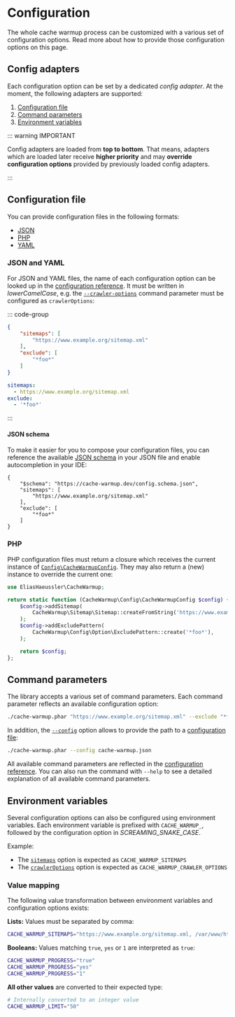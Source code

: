 # Configuration

The whole cache warmup process can be customized with a various
set of configuration options. Read more about how to provide those
configuration options on this page.

## Config adapters

Each configuration option can be set by a dedicated *config adapter*.
At the moment, the following adapters are supported:

1. [Configuration file](#configuration-file)
2. [Command parameters](#command-parameters)
3. [Environment variables](#environment-variables)

::: warning IMPORTANT

Config adapters are loaded from **top to bottom**. That means, adapters
which are loaded later receive **higher priority** and may
**override configuration options** provided by previously loaded config
adapters.

:::

## Configuration file

You can provide configuration files in the following formats:

* [JSON](#json-and-yaml)
* [PHP](#php)
* [YAML](#json-and-yaml)

### JSON and YAML

For JSON and YAML files, the name of each configuration option
can be looked up in the [configuration reference](config-reference/index.md).
It must be written in *lowerCamelCase*, e.g. the
[`--crawler-options`](config-reference/crawler-options.md) command
parameter must be configured as `crawlerOptions`:

::: code-group

```json [JSON]
{
    "sitemaps": [
        "https://www.example.org/sitemap.xml"
    ],
    "exclude": [
        "*foo*"
    ]
}
```

```yaml [YAML]
sitemaps:
  - https://www.example.org/sitemap.xml
exclude:
  - '*foo*'
```

:::

#### JSON schema

To make it easier for you to compose your configuration files,
you can reference the available [JSON schema](../res/cache-warmup-config.schema.json)
in your JSON file and enable autocompletion in your IDE:

```json{2}
{
    "$schema": "https://cache-warmup.dev/config.schema.json",
    "sitemaps": [
        "https://www.example.org/sitemap.xml"
    ],
    "exclude": [
        "*foo*"
    ]
}
```

### PHP

PHP configuration files must return a closure which receives the
current instance of
[`Config\CacheWarmupConfig`](../src/Config/CacheWarmupConfig.php).
They may also return a (new) instance to override the current one:

```php
use EliasHaeussler\CacheWarmup;

return static function (CacheWarmup\Config\CacheWarmupConfig $config) {
    $config->addSitemap(
        CacheWarmup\Sitemap\Sitemap::createFromString('https://www.example.org/sitemap.xml'),
    );
    $config->addExcludePattern(
        CacheWarmup\Config\Option\ExcludePattern::create('*foo*'),
    );

    return $config;
};
```

## Command parameters

The library accepts a various set of command parameters. Each
command parameter reflects an available configuration option:

```bash
./cache-warmup.phar "https://www.example.org/sitemap.xml" --exclude "*foo*"
```

In addition, the [`--config`](config-reference/config.md) option allows to provide the path to a
[configuration file](#configuration-file):

```bash
./cache-warmup.phar --config cache-warmup.json
```

All available command parameters are reflected in the
[configuration reference](config-reference/index.md). You can also run the command with `--help`
to see a detailed explanation of all available command parameters.

## Environment variables

Several configuration options can also be configured using environment
variables. Each environment variable is prefixed with `CACHE_WARMUP_`,
followed by the configuration option in *SCREAMING_SNAKE_CASE*.

Example:

* The [`sitemaps`](config-reference/sitemaps.md) option is expected as `CACHE_WARMUP_SITEMAPS`
* The [`crawlerOptions`](config-reference/crawler-options.md) option is expected
  as `CACHE_WARMUP_CRAWLER_OPTIONS`

### Value mapping

The following value transformation between environment variables and
configuration options exists:

**Lists:** Values must be separated by comma:

```bash
CACHE_WARMUP_SITEMAPS="https://www.example.org/sitemap.xml, /var/www/html/sitemap.xml"
```

**Booleans:** Values matching `true`, `yes` or `1` are interpreted as `true`:

```bash
CACHE_WARMUP_PROGRESS="true"
CACHE_WARMUP_PROGRESS="yes"
CACHE_WARMUP_PROGRESS="1"
```

**All other values** are converted to their expected type:

```bash
# Internally converted to an integer value
CACHE_WARMUP_LIMIT="50"
```
